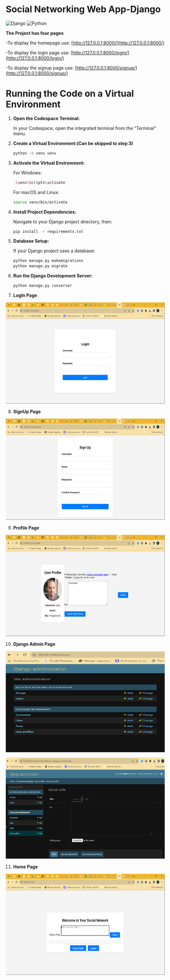 # Social Networking Web App-Django

![Django](https://img.shields.io/badge/django-%23092E20.svg?style=for-the-badge&logo=django&logoColor=white)  ![Python](https://img.shields.io/badge/python-3670A0?style=for-the-badge&logo=python&logoColor=ffdd54)

**The Project has four pages**

-To display the homepage use: [http://127.0.0.1:8000/](http://127.0.0.1:8000/)

-To display the login page use: [http://127.0.0.1:8000/login/](http://127.0.0.1:8000/login/)

-To display the signup page use: [http://127.0.0.1:8000/signup/](http://127.0.0.1:8000/signup/)

# Running the Code on a Virtual Environment

1. **Open the Codespace Terminal:**

   In your Codespace, open the integrated terminal from the "Terminal" menu.

2. **Create a Virtual Environment:(Can be skipped to step 3)**

   ```bash
   python -m venv venv
   ```

3. **Activate the Virtual Environment:**

   For Windows:
   ```bash
   .\venv\Scripts\activate
   ```
   For macOS and Linux:
   ```bash
   source venv/bin/activate
   ```

4. **Install Project Dependencies:**

   Navigate to your Django project directory, then:
   ```bash
   pip install -r requirements.txt
   ```

5. **Database Setup:**

   If your Django project uses a database:
   ```bash
   python manage.py makemigrations
   python manage.py migrate
   ```

6. **Run the Django Development Server:**

   ```bash
   python manage.py runserver
   ```
7. **LogIn Page**
<p>
<img src="https://github.com/craigouma/SocialNetworkingApp-Django/blob/main/UI1.png" width="600" height = "320"/>
</p>

8. **SignUp Page**
<p>
<img src="https://github.com/craigouma/SocialNetworkingApp-Django/blob/main/UI2.png" width="600" height = "320"/>
</p>

9. **Profile Page**
<p>
<img src="https://github.com/craigouma/SocialNetworkingApp-Django/blob/main/UI3.png" width="600" height = "320"/>
</p>

10. **Django Admin Page**
<p>
<img src="https://github.com/craigouma/SocialNetworkingApp-Django/blob/main/UI4.png" width="600" height = "320"/>
</p>
<p>
<img src="https://github.com/craigouma/SocialNetworkingApp-Django/blob/main/UI5.png" width="600" height = "320"/>
</p>

11. **Home Page**
<p>
<img src="https://github.com/craigouma/SocialNetworkingApp-Django/blob/main/UI6.png" width="600" height = "320"/>
</p>
